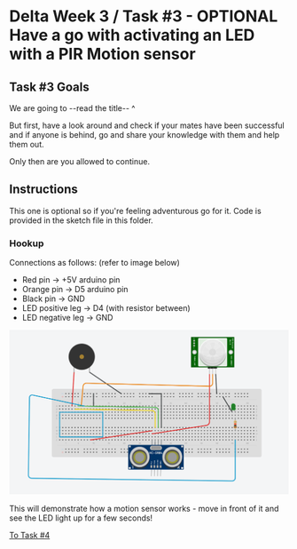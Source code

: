 # Delta Week 3 / Task #3 - OPTIONAL Have a go with activating an LED with a PIR Motion sensor

## Task #3 Goals

We are going to --read the title-- ^

But first, have a look around and check if your mates have been successful and if anyone is behind, go and share your knowledge with them and help them out.

Only then are you allowed to continue.

## Instructions

This one is optional so if you're feeling adventurous go for it. Code is provided in the sketch file in this folder.

### Hookup
Connections as follows: (refer to image below)
 - Red pin    ->  +5V arduino pin
 - Orange pin ->  D5 arduino pin
 - Black pin  ->  GND
 - LED positive leg -> D4 (with resistor between)
 - LED negative leg -> GND
 
![PIR schematic](../images/pir.png)

This will demonstrate how a motion sensor works - move in front of it and see the LED light up for a few seconds!

[To Task #4](https://github.com/dant14/Delta-sessions/tree/main/Week3/Task4_STAR_WARS_PARTY)
